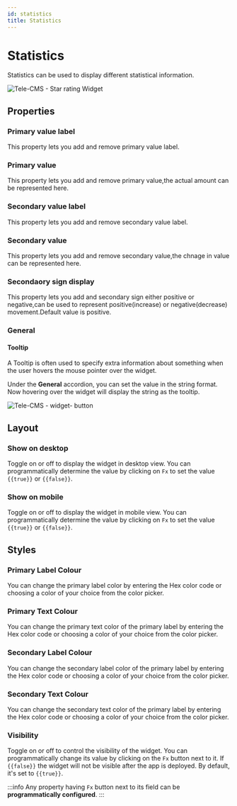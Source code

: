 ```yaml
---
id: statistics
title: Statistics
---
```


# Statistics

Statistics can be used to display different statistical information.

<div style={{textAlign: 'center'}}>

![Tele-CMS - Star rating Widget](/img/widgets/statistics/stats.png)

</div>

## Properties

### Primary value label

This property lets you add and remove primary value label.

### Primary value

This property lets you add and remove primary value,the actual amount can be represented here.

### Secondary value label

This property lets you add and remove secondary value label.

### Secondary value

This property lets you add and remove secondary value,the chnage in value can be represented here.

### Secondaory sign display

This property lets you add and secondary sign either positive or negative,can be used to represent positive(increase) or negative(decrease) movement.Default value is positive.

### General

#### Tooltip

A Tooltip is often used to specify extra information about something when the user hovers the
mouse pointer over the widget.

Under the <b>General</b> accordion, you can set the value in the string format.
Now hovering over the widget will display the string as the tooltip.

<div style={{textAlign: 'center'}}>

![Tele-CMS - widget- button](/img/tooltip.png)

</div>

## Layout

### Show on desktop

Toggle on or off to display the widget in desktop view. You can programmatically determine the value by clicking on `Fx` to set the value `{{true}}` or `{{false}}`.

### Show on mobile

Toggle on or off to display the widget in mobile view. You can programmatically determine the value by clicking on `Fx` to set the value `{{true}}` or `{{false}}`.

## Styles

### Primary Label Colour

You can change the primary label color by entering the Hex color code or choosing a color of your choice from the color picker.

### Primary Text Colour

You can change the primary text color of the primary label by entering the Hex color code or choosing a color of your choice from the color picker.

### Secondary Label Colour

You can change the secondary label color of the primary label by entering the Hex color code or choosing a color of your choice from the color picker.

### Secondary Text Colour

You can change the secondary text color of the primary label by entering the Hex color code or choosing a color of your choice from the color picker.

### Visibility

Toggle on or off to control the visibility of the widget. You can programmatically change its value by clicking on the `Fx` button next to it. If `{{false}}` the widget will not be visible after the app is deployed. By default, it's set to `{{true}}`.

:::info
Any property having `Fx` button next to its field can be **programmatically configured**.
:::
